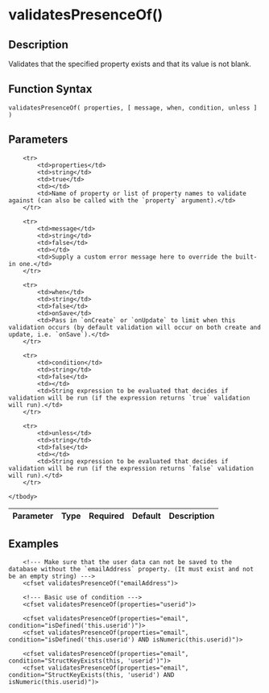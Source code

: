 # validatesPresenceOf()

## Description
Validates that the specified property exists and that its value is not blank.

## Function Syntax
	validatesPresenceOf( properties, [ message, when, condition, unless ] )


## Parameters
<table>
	<thead>
		<tr>
			<th>Parameter</th>
			<th>Type</th>
			<th>Required</th>
			<th>Default</th>
			<th>Description</th>
		</tr>
	</thead>
	<tbody>
		
		<tr>
			<td>properties</td>
			<td>string</td>
			<td>true</td>
			<td></td>
			<td>Name of property or list of property names to validate against (can also be called with the `property` argument).</td>
		</tr>
		
		<tr>
			<td>message</td>
			<td>string</td>
			<td>false</td>
			<td></td>
			<td>Supply a custom error message here to override the built-in one.</td>
		</tr>
		
		<tr>
			<td>when</td>
			<td>string</td>
			<td>false</td>
			<td>onSave</td>
			<td>Pass in `onCreate` or `onUpdate` to limit when this validation occurs (by default validation will occur on both create and update, i.e. `onSave`).</td>
		</tr>
		
		<tr>
			<td>condition</td>
			<td>string</td>
			<td>false</td>
			<td></td>
			<td>String expression to be evaluated that decides if validation will be run (if the expression returns `true` validation will run).</td>
		</tr>
		
		<tr>
			<td>unless</td>
			<td>string</td>
			<td>false</td>
			<td></td>
			<td>String expression to be evaluated that decides if validation will be run (if the expression returns `false` validation will run).</td>
		</tr>
		
	</tbody>
</table>


## Examples
	
		<!--- Make sure that the user data can not be saved to the database without the `emailAddress` property. (It must exist and not be an empty string) --->
		<cfset validatesPresenceOf("emailAddress")>
		
		<!--- Basic use of condition --->
		<cfset validatesPresenceOf(properties="userid")>
		
		<cfset validatesPresenceOf(properties="email", condition="isDefined('this.userid')")>
		<cfset validatesPresenceOf(properties="email", condition="isDefined('this.userid') AND isNumeric(this.userid)")>
		
		<cfset validatesPresenceOf(properties="email", condition="StructKeyExists(this, 'userid')")>
		<cfset validatesPresenceOf(properties="email", condition="StructKeyExists(this, 'userid') AND isNumeric(this.userid)")>
